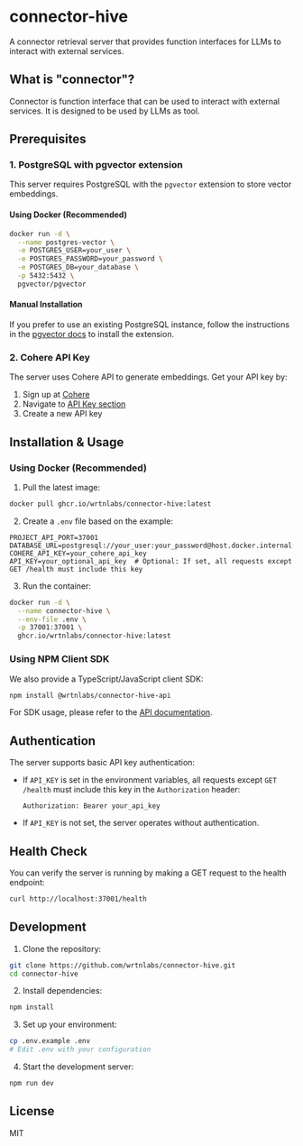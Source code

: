 # connector-hive

A connector retrieval server that provides function interfaces for LLMs to interact with external services.

## What is "connector"?

Connector is function interface that can be used to interact with external services. It is designed to be used by LLMs as tool.

## Prerequisites

### 1. PostgreSQL with pgvector extension

This server requires PostgreSQL with the `pgvector` extension to store vector embeddings.

#### Using Docker (Recommended)

```bash
docker run -d \
  --name postgres-vector \
  -e POSTGRES_USER=your_user \
  -e POSTGRES_PASSWORD=your_password \
  -e POSTGRES_DB=your_database \
  -p 5432:5432 \
  pgvector/pgvector
```

#### Manual Installation

If you prefer to use an existing PostgreSQL instance, follow the instructions in the [pgvector docs](https://github.com/pgvector/pgvector) to install the extension.

### 2. Cohere API Key

The server uses Cohere API to generate embeddings. Get your API key by:

1. Sign up at [Cohere](https://cohere.com/)
2. Navigate to [API Key section](https://dashboard.cohere.com/api-keys)
3. Create a new API key

## Installation & Usage

### Using Docker (Recommended)

1. Pull the latest image:

```bash
docker pull ghcr.io/wrtnlabs/connector-hive:latest
```

2. Create a `.env` file based on the example:

```env
PROJECT_API_PORT=37001
DATABASE_URL=postgresql://your_user:your_password@host.docker.internal:5432/your_database
COHERE_API_KEY=your_cohere_api_key
API_KEY=your_optional_api_key  # Optional: If set, all requests except GET /health must include this key
```

3. Run the container:

```bash
docker run -d \
  --name connector-hive \
  --env-file .env \
  -p 37001:37001 \
  ghcr.io/wrtnlabs/connector-hive:latest
```

### Using NPM Client SDK

We also provide a TypeScript/JavaScript client SDK:

```bash
npm install @wrtnlabs/connector-hive-api
```

For SDK usage, please refer to the [API documentation](packages/api/README.md).

## Authentication

The server supports basic API key authentication:

- If `API_KEY` is set in the environment variables, all requests except `GET /health` must include this key in the `Authorization` header:
  ```
  Authorization: Bearer your_api_key
  ```
- If `API_KEY` is not set, the server operates without authentication.

## Health Check

You can verify the server is running by making a GET request to the health endpoint:

```bash
curl http://localhost:37001/health
```

## Development

1. Clone the repository:

```bash
git clone https://github.com/wrtnlabs/connector-hive.git
cd connector-hive
```

2. Install dependencies:

```bash
npm install
```

3. Set up your environment:

```bash
cp .env.example .env
# Edit .env with your configuration
```

4. Start the development server:

```bash
npm run dev
```

## License

MIT
